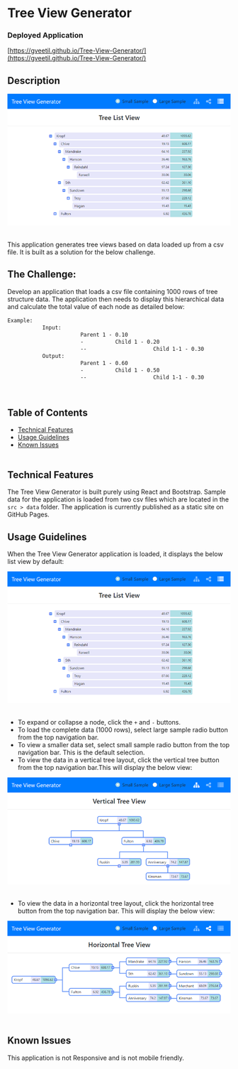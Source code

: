 # Tree View Generator

### Deployed Application
[https://gveetil.github.io/Tree-View-Generator/](https://gveetil.github.io/Tree-View-Generator/)
<br>

## Description 

![Tree View Generator](images/readme_homepage.png "Tree View Generator")<br><br>

This application generates tree views based on data loaded up from a csv file. It is built as a solution for the below challenge.
<br>

## The Challenge:
Develop an application that loads a csv file containing 1000 rows of tree structure data.
The application then needs to display this hierarchical data and calculate the total value of each node as detailed below:

```
Example:
           Input:
                       Parent 1 - 0.10
                       -          Child 1 - 0.20
                       --                     Child 1-1 - 0.30
           Output:
                       Parent 1 - 0.60
                       -          Child 1 - 0.50
                       --                     Child 1-1 - 0.30
```
<br>

## Table of Contents 

- [Technical Features](#technical-features)
- [Usage Guidelines](#usage-guidelines)
- [Known Issues](#known-issues)
<br><br>

## Technical Features

The Tree View Generator is built purely using React and Bootstrap. Sample data for the application is loaded from two csv files which are located in the `src > data` folder. The application is currently published as a static site on GitHub Pages. <br>

## Usage Guidelines

When the Tree View Generator application is loaded, it displays the below list view by default:<br>

![Tree List View](images/readme_homepage.png "Tree List View")<br><br>

* To expand or collapse a node, click the `+` and `-` buttons.
* To load the complete data (1000 rows), select large sample radio button from the top navigation bar.
* To view a smaller data set, select small sample radio button from the top navigation bar. This is the default selection.
* To view the data in a vertical tree layout, click the vertical tree button from the top navigation bar.This will display the below view:<br>

![Vertical Tree View](images/readme_vertical_tree.png "Vertical Tree View")<br><br>

* To view the data in a horizontal tree layout, click the horizontal tree button from the top navigation bar. This will display the below view:<br>

![Horizontal Tree View](images/readme_horizontal_tree.png "Horizontal Tree View")<br><br>

  
## Known Issues
This application is not Responsive and is not mobile friendly. 
